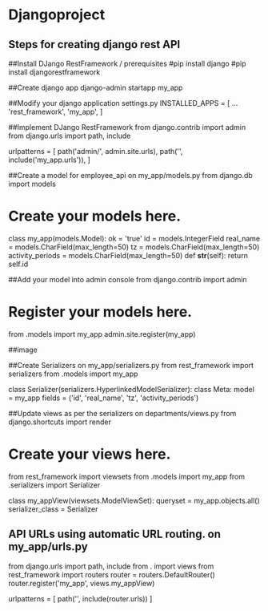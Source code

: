 # Djangoproject

## Steps for creating django rest API

##Install DJango RestFramework / prerequisites
#pip install django
#pip install djangorestframework

##Create django app
django-admin startapp my_app

##Modify your django application settings.py
INSTALLED_APPS = [
    ...
    'rest_framework',
    'my_app',
]

##Implement DJango RestFramework
from django.contrib import admin
from django.urls import path, include

urlpatterns = [
    path('admin/', admin.site.urls),
    path('', include('my_app.urls')),
]

##Create a model for employee_api on my_app/models.py
from django.db import models

# Create your models here.

class my_app(models.Model):
    ok = 'true'
    id = models.IntegerField
    real_name = models.CharField(max_length=50)
    tz = models.CharField(max_length=50)
    activity_periods = models.CharField(max_length=50)
    def __str__(self):
        return self.id
        
 ##Add your model into admin console
 from django.contrib import admin
# Register your models here.
from .models import my_app
admin.site.register(my_app)

##image







##Create Serializers on my_app/serializers.py
from rest_framework import serializers
from .models import my_app

class Serializer(serializers.HyperlinkedModelSerializer):
   class Meta:
       model = my_app
       fields = ('id', 'real_name', 'tz', 'activity_periods')
       
##Update views as per the serializers on departments/views.py
from django.shortcuts import render
# Create your views here.
from rest_framework import viewsets
from .models import my_app
from .serializers import Serializer

class my_appView(viewsets.ModelViewSet):
   queryset = my_app.objects.all()
   serializer_class = Serializer


## API URLs using automatic URL routing. on my_app/urls.py
from django.urls import path, include
from . import views
from rest_framework import routers
router = routers.DefaultRouter()
router.register('my_app', views.my_appView)

urlpatterns = [
  path('', include(router.urls))
]





        
        
        
        
